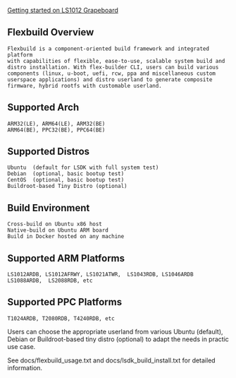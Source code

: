[Getting started on LS1012 Grapeboard](docs/grapeboard.md)

Flexbuild Overview
---------------------------------------------------------------------------------
	Flexbuild is a component-oriented build framework and integrated platform
	with capabilities of flexible, ease-to-use, scalable system build and
	distro installation. With flex-builder CLI, users can build various
	components (linux, u-boot, uefi, rcw, ppa and miscellaneous custom
	userspace applications) and distro userland to generate composite
	firmware, hybrid rootfs with customable userland.



Supported Arch
--------------------------------------------------------------------------------
	ARM32(LE), ARM64(LE), ARM32(BE)
	ARM64(BE), PPC32(BE), PPC64(BE)


Supported Distros
-------------------------------------------------------------------------------
	Ubuntu  (default for LSDK with full system test)
	Debian  (optional, basic bootup test)
	CentOS  (optional, basic bootup test)
	Buildroot-based Tiny Distro (optional)


Build Environment
-------------------------------------------------------------------------------
	Cross-build on Ubuntu x86 host
	Native-build on Ubuntu ARM board
	Build in Docker hosted on any machine


Supported ARM Platforms
-------------------------------------------------------------------------------
	LS1012ARDB, LS1012AFRWY, LS1021ATWR,  LS1043RDB, LS1046ARDB
	LS1088ARDB,  LS2088RDB, etc


Supported PPC Platforms
-------------------------------------------------------------------------------
	T1024ARDB, T2080RDB, T4240RDB, etc




Users can choose the appropriate userland from various Ubuntu (default), Debian or
Buildroot-based tiny distro (optional) to adapt the needs in practic use case.


See docs/flexbuild_usage.txt and docs/lsdk_build_install.txt for detailed information.
